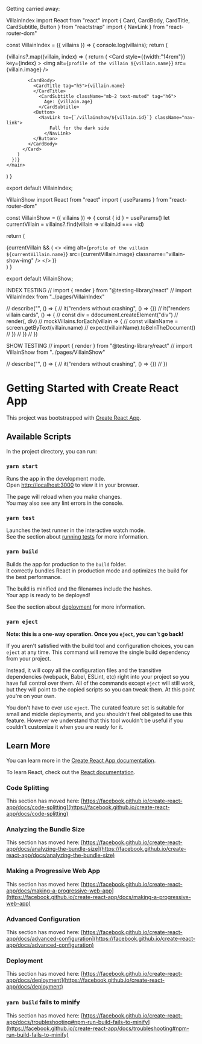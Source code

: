 Getting carried away:

VillainIndex
import React from "react"
import { Card, CardBody, CardTitle, CardSubtitle, Button } from "reactstrap"
import { NavLink } from "react-router-dom"

const VillainIndex = ({ villains }) => {
  console.log(villains);
  return (
    <main className="villain-index-cards">
      {villains?.map((villain, index) => {
        return (
          <Card 
            style={{width:"14rem"}}
            key={index}
          >
            <img 
              alt={`profile of the villain ${villain.name}`} 
              src={villain.image} 
            />

            <CardBody>
              <CardTitle tag="h5">{villain.name}
              </CardTitle>
                <CardSubtitle className="mb-2 text-muted" tag="h6">
                  Age: {villain.age}
                </CardSubtitle>
              <Button>
                <NavLink to={`/villainshow/${villain.id}`} className="nav-link">
                    Fall for the dark side
                  </NavLink>
              </Button>
            </CardBody>
          </Card>
        )
      })}
    </main>
  )
}
  
export default VillainIndex;

VillainShow
import React from "react"
import { useParams } from "react-router-dom"

const VillainShow = ({ villains }) => {
  const { id } = useParams()
  let currentVillain = villains?.find(villain => villain.id === +id)

  return (   
    <main className="villain-show-cards">
      {currentVillain && (
        <>
          <img 
          alt={`profile of the villain ${currentVillain.name}`}
          src={currentVillain.image}
          classname="villain-show-img"
          />
        </>
      )}
    </main>
  )
}
  
export default VillainShow;


INDEX TESTING
// import { render } from "@testing-library/react"
// import VillainIndex from "../pages/VillainIndex"

// describe("<VillainIndex />", () => {
//     it("renders without crashing", () => {})
//     it("renders villain cards", () => {
//         const div = ddocument.createElement("div")
//         render(<VillainIndex villains={mockVillains} />, div)
//         mockVillains.forEach(villain => {
//             const villainName = screen.getByText(villain.name)
//             expect(villainName).toBeInTheDocument()
//         })
//     })
// })


SHOW TESTING
// import { render } from "@testing-library/react"
// import VillainShow from "../pages/VillainShow"

// describe("<VillainShow />", () => {
//   it("renders without crashing", () => {})
// })


# Getting Started with Create React App

This project was bootstrapped with [Create React App](https://github.com/facebook/create-react-app).

## Available Scripts

In the project directory, you can run:

### `yarn start`

Runs the app in the development mode.\
Open [http://localhost:3000](http://localhost:3000) to view it in your browser.

The page will reload when you make changes.\
You may also see any lint errors in the console.

### `yarn test`

Launches the test runner in the interactive watch mode.\
See the section about [running tests](https://facebook.github.io/create-react-app/docs/running-tests) for more information.

### `yarn build`

Builds the app for production to the `build` folder.\
It correctly bundles React in production mode and optimizes the build for the best performance.

The build is minified and the filenames include the hashes.\
Your app is ready to be deployed!

See the section about [deployment](https://facebook.github.io/create-react-app/docs/deployment) for more information.

### `yarn eject`

**Note: this is a one-way operation. Once you `eject`, you can't go back!**

If you aren't satisfied with the build tool and configuration choices, you can `eject` at any time. This command will remove the single build dependency from your project.

Instead, it will copy all the configuration files and the transitive dependencies (webpack, Babel, ESLint, etc) right into your project so you have full control over them. All of the commands except `eject` will still work, but they will point to the copied scripts so you can tweak them. At this point you're on your own.

You don't have to ever use `eject`. The curated feature set is suitable for small and middle deployments, and you shouldn't feel obligated to use this feature. However we understand that this tool wouldn't be useful if you couldn't customize it when you are ready for it.

## Learn More

You can learn more in the [Create React App documentation](https://facebook.github.io/create-react-app/docs/getting-started).

To learn React, check out the [React documentation](https://reactjs.org/).

### Code Splitting

This section has moved here: [https://facebook.github.io/create-react-app/docs/code-splitting](https://facebook.github.io/create-react-app/docs/code-splitting)

### Analyzing the Bundle Size

This section has moved here: [https://facebook.github.io/create-react-app/docs/analyzing-the-bundle-size](https://facebook.github.io/create-react-app/docs/analyzing-the-bundle-size)

### Making a Progressive Web App

This section has moved here: [https://facebook.github.io/create-react-app/docs/making-a-progressive-web-app](https://facebook.github.io/create-react-app/docs/making-a-progressive-web-app)

### Advanced Configuration

This section has moved here: [https://facebook.github.io/create-react-app/docs/advanced-configuration](https://facebook.github.io/create-react-app/docs/advanced-configuration)

### Deployment

This section has moved here: [https://facebook.github.io/create-react-app/docs/deployment](https://facebook.github.io/create-react-app/docs/deployment)

### `yarn build` fails to minify

This section has moved here: [https://facebook.github.io/create-react-app/docs/troubleshooting#npm-run-build-fails-to-minify](https://facebook.github.io/create-react-app/docs/troubleshooting#npm-run-build-fails-to-minify)
